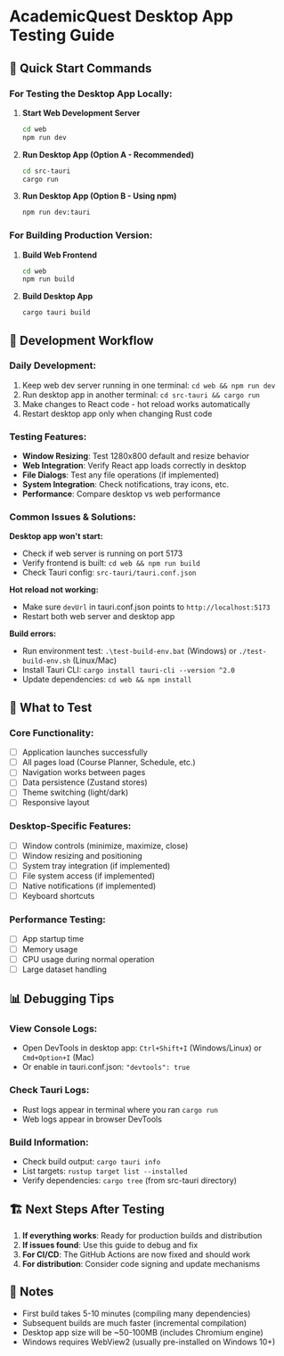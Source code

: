 # AcademicQuest Desktop App Testing Guide

## 🚀 Quick Start Commands

### For Testing the Desktop App Locally:

1. **Start Web Development Server**
   ```bash
   cd web
   npm run dev
   ```

2. **Run Desktop App (Option A - Recommended)**
   ```bash
   cd src-tauri
   cargo run
   ```

3. **Run Desktop App (Option B - Using npm)**
   ```bash
   npm run dev:tauri
   ```

### For Building Production Version:

1. **Build Web Frontend**
   ```bash
   cd web
   npm run build
   ```

2. **Build Desktop App**
   ```bash
   cargo tauri build
   ```

## 🔧 Development Workflow

### Daily Development:
1. Keep web dev server running in one terminal: `cd web && npm run dev`
2. Run desktop app in another terminal: `cd src-tauri && cargo run`
3. Make changes to React code - hot reload works automatically
4. Restart desktop app only when changing Rust code

### Testing Features:
- **Window Resizing**: Test 1280x800 default and resize behavior
- **Web Integration**: Verify React app loads correctly in desktop
- **File Dialogs**: Test any file operations (if implemented)
- **System Integration**: Check notifications, tray icons, etc.
- **Performance**: Compare desktop vs web performance

### Common Issues & Solutions:

**Desktop app won't start:**
- Check if web server is running on port 5173
- Verify frontend is built: `cd web && npm run build`
- Check Tauri config: `src-tauri/tauri.conf.json`

**Hot reload not working:**
- Make sure `devUrl` in tauri.conf.json points to `http://localhost:5173`
- Restart both web server and desktop app

**Build errors:**
- Run environment test: `.\test-build-env.bat` (Windows) or `./test-build-env.sh` (Linux/Mac)
- Install Tauri CLI: `cargo install tauri-cli --version ^2.0`
- Update dependencies: `cd web && npm install`

## 🎯 What to Test

### Core Functionality:
- [ ] Application launches successfully
- [ ] All pages load (Course Planner, Schedule, etc.)
- [ ] Navigation works between pages
- [ ] Data persistence (Zustand stores)
- [ ] Theme switching (light/dark)
- [ ] Responsive layout

### Desktop-Specific Features:
- [ ] Window controls (minimize, maximize, close)
- [ ] Window resizing and positioning
- [ ] System tray integration (if implemented)
- [ ] File system access (if implemented)
- [ ] Native notifications (if implemented)
- [ ] Keyboard shortcuts

### Performance Testing:
- [ ] App startup time
- [ ] Memory usage
- [ ] CPU usage during normal operation
- [ ] Large dataset handling

## 📊 Debugging Tips

### View Console Logs:
- Open DevTools in desktop app: `Ctrl+Shift+I` (Windows/Linux) or `Cmd+Option+I` (Mac)
- Or enable in tauri.conf.json: `"devtools": true`

### Check Tauri Logs:
- Rust logs appear in terminal where you ran `cargo run`
- Web logs appear in browser DevTools

### Build Information:
- Check build output: `cargo tauri info`
- List targets: `rustup target list --installed`
- Verify dependencies: `cargo tree` (from src-tauri directory)

## 🏗️ Next Steps After Testing

1. **If everything works**: Ready for production builds and distribution
2. **If issues found**: Use this guide to debug and fix
3. **For CI/CD**: The GitHub Actions are now fixed and should work
4. **For distribution**: Consider code signing and update mechanisms

## 📝 Notes

- First build takes 5-10 minutes (compiling many dependencies)
- Subsequent builds are much faster (incremental compilation)
- Desktop app size will be ~50-100MB (includes Chromium engine)
- Windows requires WebView2 (usually pre-installed on Windows 10+)
